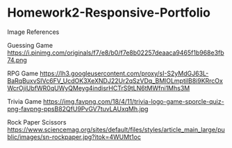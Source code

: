 # Homework2-Responsive-Portfolio


Image References

Guessing Game
https://i.pinimg.com/originals/f7/e8/b0/f7e8b02257deaaca9465f1b968e3fb74.png

RPG Game
https://lh3.googleusercontent.com/proxy/sI-S2yMdGJ63L-BaRqBuxvSIVc6FV_UcdOK3XeXNDJ22Ur2qSzVDq_BMlOLmptilB8i9KRrcOxWcrOjiUbfWR0qUWyQMeyg4indisrHCTrS9tLN6tMWfni1Mhs3M

Trivia Game
https://img.favpng.com/18/4/11/trivia-logo-game-sporcle-quiz-png-favpng-ppsB82QfU9PvGV7tuvLAUxqMh.jpg

Rock Paper Scissors
https://www.sciencemag.org/sites/default/files/styles/article_main_large/public/images/sn-rockpaper.jpg?itok=4WUMt1oc

